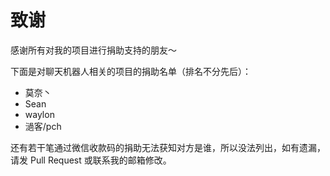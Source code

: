 # 致谢

感谢所有对我的项目进行捐助支持的朋友～

下面是对聊天机器人相关的项目的捐助名单（排名不分先后）：

- 莫奈丶
- Sean
- waylon
- 濄客/pch

还有若干笔通过微信收款码的捐助无法获知对方是谁，所以没法列出，如有遗漏，请发 Pull Request 或联系我的邮箱修改。
